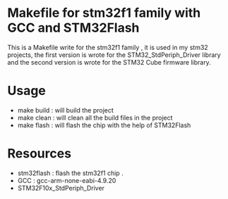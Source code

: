 # Makefile for stm32f1 family with GCC and STM32Flash

This is a Makefile write for the stm32f1 family , it is used in my stm32 projects, the first version is wrote for the STM32_StdPeriph_Driver library and the second version is wrote for the STM32 Cube firmware library.

# Usage

- make build : will build the project 
- make clean : will clean all the build files in the project
- make flash : will flash the chip with the help of STM32Flash 

# Resources

- stm32flash : flash the stm32f1 chip .
- GCC : gcc-arm-none-eabi-4.9.20
- STM32F10x_StdPeriph_Driver
